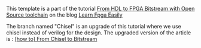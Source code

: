 This template is a part of the tutorial [From HDL to FPGA Bitstream with Open Source toolchain](https://learn-fpga-easily.com/from-hdl-to-fpga-bitstream-with-open-source-toolchain/) on the blog [Learn Fpga Easily](https://learn-fpga-easily.com/)

The branch named "Chisel" is an upgrade of this tutorial where we use chisel instead of verilog for the design. The upgraded version of the article is : [[how to] From Chisel to Bitstream](https://learn-fpga-easily.com/how-to-from-chisel-to-bitstream/)